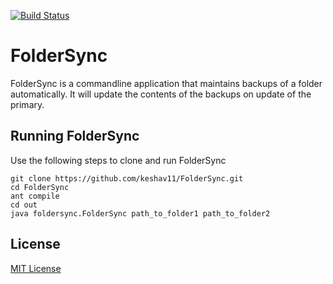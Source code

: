 

[![Build Status](https://travis-ci.org/keshav11/FolderSync.svg?branch=master)](https://travis-ci.org/keshav11/FolderSync)      
# FolderSync

FolderSync is a commandline application that maintains backups of a folder automatically. It will update the contents of the backups on update of the primary.

## Running FolderSync
Use the following steps to clone and run FolderSync

```
git clone https://github.com/keshav11/FolderSync.git
cd FolderSync
ant compile
cd out
java foldersync.FolderSync path_to_folder1 path_to_folder2
```

## License 
[MIT License](https://github.com/keshav11/FolderSync/blob/master/LICENSE)
